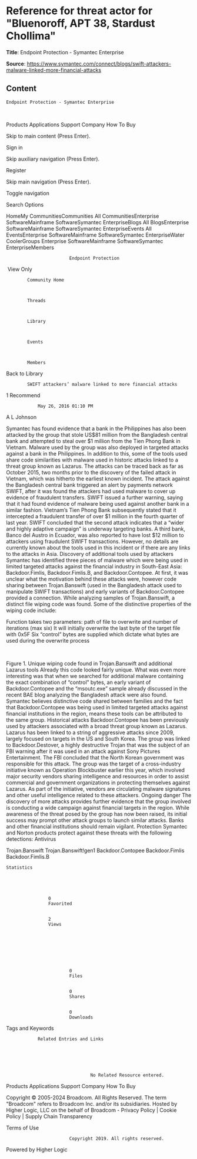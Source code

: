 # Reference for threat actor for "Bluenoroff, APT 38, Stardust Chollima"

**Title**: 
	Endpoint Protection - Symantec Enterprise


**Source**: https://www.symantec.com/connect/blogs/swift-attackers-malware-linked-more-financial-attacks

## Content




	Endpoint Protection - Symantec Enterprise



















  
													









  


Products
Applications
Support
Company
How To Buy





  












Skip to main content (Press Enter).










Sign in






Skip auxiliary navigation (Press Enter).




Register













Skip main navigation (Press Enter).




Toggle navigation























Search Options

















HomeMy CommunitiesCommunities All CommunitiesEnterprise SoftwareMainframe SoftwareSymantec EnterpriseBlogs All BlogsEnterprise SoftwareMainframe SoftwareSymantec EnterpriseEvents All EventsEnterprise SoftwareMainframe SoftwareSymantec EnterpriseWater CoolerGroups Enterprise SoftwareMainframe SoftwareSymantec EnterpriseMembers



















							Endpoint Protection
						























 View Only

		


            Community Home
            
        

            Threads
            
        

            Library
            
        

            Events
            
        

            Members
            
        

























 Back to Library





            SWIFT attackers’ malware linked to more financial attacks 
            
        









1
Recommend



















                May 26, 2016 01:10 PM
            














A L Johnson









Symantec has found evidence that a bank in the Philippines has also been attacked by the group that stole US$81 million from the Bangladesh central bank and attempted to steal over $1 million from the Tien Phong Bank in Vietnam.
Malware used by the group was also deployed in targeted attacks against a bank in the Philippines. In addition to this, some of the tools used share code similarities with malware used in historic attacks linked to a threat group known as Lazarus. The attacks can be traced back as far as October 2015, two months prior to the discovery of the failed attack in Vietnam, which was hitherto the earliest known incident.
The attack against the Bangladesh central bank triggered an alert by payments network SWIFT, after it was found the attackers had used malware to cover up evidence of fraudulent transfers. SWIFT issued a further warning, saying that it had found evidence of malware being used against another bank in a similar fashion. Vietnam’s Tien Phong Bank subsequently stated that it intercepted a fraudulent transfer of over $1 million in the fourth quarter of last year. SWIFT concluded that the second attack indicates that a “wider and highly adaptive campaign” is underway targeting banks.
A third bank, Banco del Austro in Ecuador, was also reported to have lost $12 million to attackers using fraudulent SWIFT transactions. However, no details are currently known about the tools used in this incident or if there are any links to the attacks in Asia.
Discovery of additional tools used by attackers
	Symantec has identified three pieces of malware which were being used in limited targeted attacks against the financial industry in South-East Asia: Backdoor.Fimlis, Backdoor.Fimlis.B, and Backdoor.Contopee. At first, it was unclear what the motivation behind these attacks were, however code sharing between Trojan.Banswift (used in the Bangladesh attack used to manipulate SWIFT transactions) and early variants of Backdoor.Contopee provided a connection.
While analyzing samples of Trojan.Banswift, a distinct file wiping code was found. Some of the distinctive properties of the wiping code include:

Function takes two parameters: path of file to overwrite and number of iterations (max six)
It will initially overwrite the last byte of the target file with 0x5F
Six “control” bytes are supplied which dictate what bytes are used during the overwrite process

 

Figure 1. Unique wiping code found in Trojan.Banswift and additional Lazarus tools
Already this code looked fairly unique. What was even more interesting was that when we searched for additional malware containing the exact combination of “control” bytes, an early variant of Backdoor.Contopee and the “msoutc.exe” sample already discussed in the recent BAE blog analyzing the Bangladesh attack were also found.
Symantec believes distinctive code shared between families and the fact that Backdoor.Contopee was being used in limited targeted attacks against financial institutions in the region, means these tools can be attributed to the same group.
Historical attacks
	Backdoor.Contopee has been previously used by attackers associated with a broad threat group known as Lazarus. Lazarus has been linked to a string of aggressive attacks since 2009, largely focused on targets in the US and South Korea. The group was linked to Backdoor.Destover, a highly destructive Trojan that was the subject of an FBI warning after it was used in an attack against Sony Pictures Entertainment. The FBI concluded that the North Korean government was responsible for this attack.
The group was the target of a cross-industry initiative known as Operation Blockbuster earlier this year, which involved major security vendors sharing intelligence and resources in order to assist commercial and government organizations in protecting themselves against Lazarus. As part of the initiative, vendors are circulating malware signatures and other useful intelligence related to these attackers.
Ongoing danger
	The discovery of more attacks provides further evidence that the group involved is conducting a wide campaign against financial targets in the region. While awareness of the threat posed by the group has now been raised, its initial success may prompt other attack groups to launch similar attacks. Banks and other financial institutions should remain vigilant.
Protection
	Symantec and Norton products protect against these threats with the following detections:
Antivirus

Trojan.Banswift
Trojan.Banswift!gen1
Backdoor.Contopee
Backdoor.Fimlis
Backdoor.Fimlis.B

























    Statistics
    




                    0
                    Favorited
                

                    2
                    Views
                







                            0
                            Files
                        

                            0
                            Shares
                        

                            0
                            Downloads
                        










Tags and Keywords











                Related Entries and Links
                
            




                                    No Related Resource entered.
                                

























Products
Applications
Support
Company
How To Buy


Copyright © 2005-2024 Broadcom. All Rights Reserved. The term "Broadcom" refers to Broadcom Inc. and/or its subsidiaries. Hosted by Higher Logic, LLC on the behalf of Broadcom - Privacy Policy | Cookie Policy | Supply Chain Transparency


Terms of Use





  
  
  
  















							Copyright 2019. All rights reserved.
						









Powered by Higher Logic
















